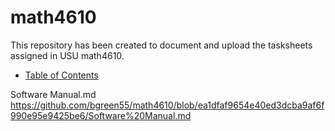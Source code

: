 # math4610

This repository has been created to document and upload the tasksheets assigned in USU math4610.



* [Table of Contents](TableOfContents.md)




Software Manual.md
https://github.com/bgreen55/math4610/blob/ea1dfaf9654e40ed3dcba9af6f990e95e9425be6/Software%20Manual.md
